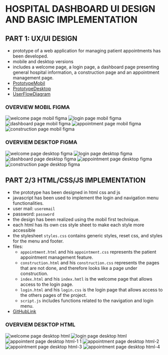 # HOSPITAL DASHBOARD UI DESIGN AND BASIC IMPLEMENTATION

## PART 1: UX/UI DESIGN

- prototype of a web application for managing patient appointments has been developed.
- mobile and desktop versions
- includes a welcome page, a login page, a dashboard page presenting general hospital information, a construction page and an appointment management page.
- [PrototypeMobil](https://www.figma.com/proto/3su5cyuSUrOBThl4z7sU4p/Untitled?page-id=0%3A1&type=design&node-id=2-3&viewport=939%2C283%2C0.25&t=8bwrZSXBniVy9nhF-1&scaling=min-zoom&starting-point-node-id=2%3A3&show-proto-sidebar=1)
- [PrototypeDesktop](https://www.figma.com/proto/3su5cyuSUrOBThl4z7sU4p/Untitled?page-id=0%3A1&type=design&node-id=34-1276&viewport=939%2C283%2C0.25&t=8bwrZSXBniVy9nhF-1&scaling=min-zoom&starting-point-node-id=34%3A1269&show-proto-sidebar=1)
- [UserFlowDiagram](https://www.figma.com/file/XZ34GlaDtfmUEU99HZb0nY/Untitled?type=whiteboard&node-id=0%3A1&t=vibm8KxedEZQYgtX-1)
  
### OVERVIEW MOBIL FIGMA

![welcome page mobil figma](./IMAGES/welcome-page-mobil-figma.PNG)
![login page mobil figma](./IMAGES/login-page-mobil-figma.PNG)
![dashboard page mobil figma](./IMAGES/dashboard-page-mobil-figma.PNG)
![appointment page mobil figma](./IMAGES/appointment-page-mobil-figma.PNG)
![construction page mobil figma](./IMAGES/construction-page-mobil-figma.PNG)

### OVERVIEM DESKTOP FIGMA

![welcome page desktop figma](./IMAGES/welcome-page-desktop-figma.PNG)
![login page desktop figma](./IMAGES/login-page-desktop-figma.PNG)
![dashboard page desktop figma](./IMAGES/dashboard-page-desktop-figma.PNG)
![appointment page desktop figma](./IMAGES/appointment-page-desktop-figma.PNG)
![construction page desktop figma](./IMAGES/construction-page-desktop-figma.PNG)

## PART 2/3 HTML/CSS/JS IMPLEMENTATION

- the prototype has been designed in html css and js
- javascript has been used to implement the login and navigation menu functionalities.
- user mail: `useremail`
- password: `password`
- the design has been realized using the mobil first technique.
- each html has its own css style sheet to make each style more accessible
- the stylesheet `styles.css` contains generic styles, reset css, and styles for the menu and footer.
- files:
  - `appointment.html` and his `appointment.css` represents the patient appointment management feature.
  - `construction.html` and his `construction.css` represents the pages that are not done, and therefore looks like a page under construction.
  - `index.html` and his `index.hmtl` is the welcome page that allows access to the login page.
  - `login.html` and his `login.css` is the login page that allows access to the others pages of the project.
  - `script.js` includes functions related to the navigation and login menu. 
- [GitHubLink](https://github.com/LucieLuB/DASHBOARDHOSPITAL)

### OVERVIEM DESKTOP HTML

![welcome page desktop html](./IMAGES/welcome-page-desktop-html.PNG)
![login page desktop html](./IMAGES/login-page-desktop-html.PNG)
![appoimtent page desktop html-1](./IMAGES/appointment-page-desktop-html-1.PNG)
1
![appointment page desktop html-2](./IMAGES/appointment-page-desktop-html-2.PNG)
![appointment page desktop html-3](./IMAGES/appointment-page-desktop-html-3.PNG)
![appointment page desktop html-4](./IMAGES/appointment-page-desktop-html-4.PNG)




